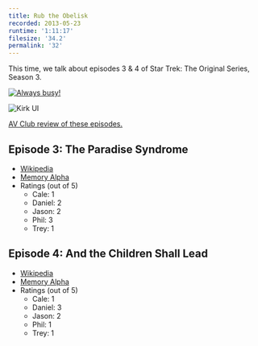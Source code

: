 ```yaml
---
title: Rub the Obelisk
recorded: 2013-05-23
runtime: '1:11:17'
filesize: '34.2'
permalink: '32'
---
```


This time, we talk about episodes 3 & 4 of Star Trek: The Original Series, Season 3.

[![Always busy!](http://jawgrind.s3.amazonaws.com/Jawgrind-Episode-32-1.jpg)](http://www.flickr.com/photos/philbarbato/8809492878/)

![Kirk UI](http://jawgrind.s3.amazonaws.com/Jawgrind-Episode-32-2.png)

[AV Club review of these episodes.](http://www.avclub.com/articles/the-paradise-syndromeand-the-children-shall-lead,36242/)

## Episode 3: The Paradise Syndrome

- [Wikipedia](http://en.wikipedia.org/wiki/The_Paradise_Syndrome)
- [Memory Alpha](http://en.memory-alpha.org/wiki/The_Paradise_Syndrome_(episode))
- Ratings (out of 5)
   - Cale: 1
   - Daniel: 2
   - Jason: 2
   - Phil: 3
   - Trey: 1

## Episode 4: And the Children Shall Lead

- [Wikipedia](http://en.wikipedia.org/wiki/And_the_Children_Shall_Lead)
- [Memory Alpha](http://en.memory-alpha.org/wiki/And_the_Children_Shall_Lead_(episode))
- Ratings (out of 5)
   - Cale: 1
   - Daniel: 3
   - Jason: 2
   - Phil: 1
   - Trey: 1
